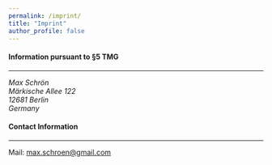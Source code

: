 ```yaml
---
permalink: /imprint/
title: "Imprint"
author_profile: false
---
```

#### Information pursuant to §5 TMG
---
<address>
  Max Schrön<br />Märkische Allee 122<br />12681 Berlin<br />Germany
</address>

#### Contact Information
---
Mail: [max.schroen@gmail.com](mailto:max.schroen@gmail.com)